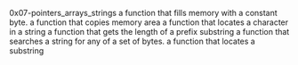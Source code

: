 0x07-pointers_arrays_strings
a function that fills memory with a constant byte.
a function that copies memory area
a function that locates a character in a string
a function that gets the length of a prefix substring
a function that searches a string for any of a set of bytes.
a function that locates a substring
